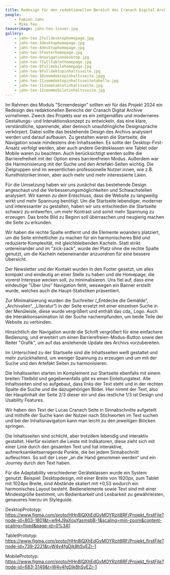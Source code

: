 ```yaml
---
title: Redesign für den redaktionellen Bereich des Cranach Digital Archive
people:
    - Fabien Jahn
    - Mike Teo
teaserimage: jahn-teo-1cover.jpg
gallery:
    - jahn-teo-2fulldesktophomepage.jpg
    - jahn-teo-3desktophomepage.jpg
    - jahn-teo-4desktophomepage.jpg
    - jahn-teo-5footerhomepage.jpg
    - jahn-teo-6navigationdesktop.jpg
    - jahn-teo-7fulltablethomepage.jpg
    - jahn-teo-8fullmobilehomepage.jpg
    - jahn-teo-9fulldektopinhaltsseite.jpg
    - jahn-teo-10zoomdektopinhaltsseite.jpgg
    - jahn-teo-11zoomdektopinhaltsseitetabelle.jpg
    - jahn-teo-11zoomtabletinhaltsseite.jpg
    - jahn-teo-12zoommobiletinhaltsseite.jpg
---
```


Im Rahmen des Moduls "Screendesign" sollten wir für das Projekt 2024 ein Redesign des redaktionellen Bereichs der Cranach Digital Archive vornehmen. Zweck des Projekts war es ein zeitgemäßes und moderneres Gestaltungs- und Interaktionskonzept zu entwickeln, das eine klare, verständliche, spannende, aber dennoch unaufdringliche Designsprache verkörpert. Dabei sollte das bestehende Design des Archivs analysiert werden und darauf aufbauen. Zu gestalten waren die Startseite, die Navigation sowie mindestens drei Inhaltsseiten. Es sollte der Desktop-First-Ansatz verfolgt werden, aber auch andere Geräteklassen wie Tablet oder Mobile waren zu beachten. Auch berücksichtigt werden sollte die Barrierefreiheit mit der Option eines barrierefreien Modus. Außerdem war die Harmonisierung mit der Suche und den Artefakt-Seiten wichtig. Die Zielgruppen sind im wesentlichen professionelle Nutzer:innen, wie z.B. Kunsthistoriker:innen, aber auch mehr und mehr interessierte Laien.  

Für die Umsetzung haben wir uns zunächst das bestehende Design angeschaut und die Verbesserungsmöglichkeiten und Schwachstellen analysiert. Wir kamen zu dem Entschluss, dass die Website zu langweilig wirkt und mehr Spannung benötigt. Um die Startseite lebendiger, moderner und interessanter zu gestalten, haben wir uns entschieden die Startseite schwarz zu entwerfen, um mehr Kontrast und somit mehr Spannung zu erzeugen. Das breite Bild zu Beginn soll überraschen und neugierig machen die Seite zu erkunden.   

Wir haben die rechte Spalte entfernt und die Elemente woanders platziert, um die Seite einheitlicher zu machen für ein harmonischeres Bild und reduzierte Komplexität, mit gleichbleibenden Kacheln. Statt strikt untereinander und im "zick-zack", wurde der Platz ohne die rechte Spalte genutzt, um die Kacheln nebeneinander anzuordnen für eine bessere Übersicht.  

Der Newsletter und der Kontakt wurden in den Footer gesetzt, um alles kompakt und eindeutig an einer Stelle zu haben und die Homepage, die vorerst Interesse wecken soll, zu minimalisieren. Uns fiel auf, dass eine eindeutige "Über Uns" Navigation fehlt, weswegen ein Banner erstellt wurde, welches auch die Haupt-Statistiken präsentiert.   

Zur Minimalisierung wurden die Suchreiter („Entdecke die Gemälde“, „Archivalien“, „Literatur“) in der Seite ersetzt mit einer einzelnen Suche in der Menüleiste, diese wurde vergrößert und enthält das cda_ Logo. Auch die Interaktionsanimation ist der Suche nachempfunden, um beide Teile der Website zu verbinden.  

Hinsichtlich der Navigation wurde die Schrift vergrößert für eine einfachere Bedienung, und erweitert um einen Barrierefreien-Modus-Button sowie den Reiter "Grafik", um auf das anstehende Update des Archivs vorzubereiten. 

Im Unterschied zu der Startseite sind die Inhaltsseiten weiß gestaltet und mehr zurückhaltend, um weniger Spannung zu erzeugen und um mit der Suche und den Artefakt Seiten zu harmonisieren.   

Die Inhaltsseiten starten im Komplement zur Startseite ebenfalls mit einem breiten Titelbild und gegebenenfalls gibt es einen Einleitungstext. Alle Inhaltsseiten sind so aufgebaut, dass links der Text steht und in der rechten Spalte die Suche und die dazugehörigen Bilder. Hier nimmt der Text, also der Hauptinhalt der Seite 2/3 dieser ein und das restliche 1/3 ist Design und Usability Features.  

Wir haben den Text der Lucas Cranach Seite in Sinnabschnitte aufgeteilt und mithilfe der Suche kann der Nutzer nach Stichworten im Text suchen und bei der Inhaltsnavigation kann man leicht zu den jeweiligen Blöcken springen.   

Die Inhaltsseiten sind schlicht, aber trotzdem lebendig und interaktiv gestaltet. Hierfür existiert die Leiste mit Indikatoren, diese zieht sich mit einer Linie durch den gesamten Text und hat interaktive, aufmerksamkeitserregende Punkte, die bei jedem Sinnabschnitt aufleuchten. So soll der Leser „an die Hand genommen werden“ und ein Journey durch den Text haben.  

Für die Adaptability verschiedener Geräteklassen wurde ein System genutzt. Beispiel: Desktopdesign, mit einer Breite von 1920px, zum Tablet mit 1024px Breite, sind Abstände skaliert mit *0,53 wodurch ein harmonisches Layout besteht. Bedienelemente sowie Text sind mit einer Mindestgröße bestimmt, um Bedienbarkeit und Lesbarkeit zu gewährleisten, genaueres hierzu im Styleguide. 

DesktopPrototyp: 
https://www.figma.com/proto/HHn8IQXhEdGyMOYRzit8RF/Projekt_firstFile?node-id=803-1801&t=w94J9aXouYasmsbB-1&scaling=min-zoom&content-scaling=fixed&page-id=0%3A1 

TabletPrototyp: 
https://www.figma.com/proto/HHn8IQXhEdGyMOYRzit8RF/Projekt_firstFile?node-id=739-2221&t=W4v4fgDjk8hSyEZr-1 

MobilePrototyp: 
https://www.figma.com/proto/HHn8IQXhEdGyMOYRzit8RF/Projekt_firstFile?node-id=683-3149&t=W4v4fgDjk8hSyEZr-1 
 

